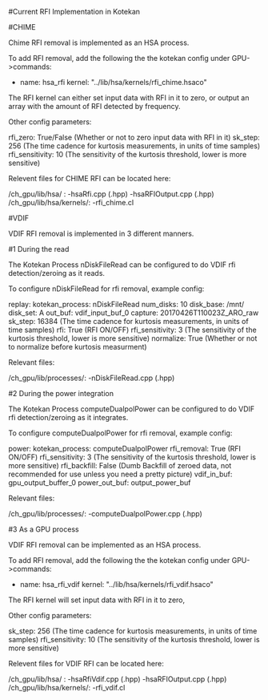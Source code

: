 #Current RFI Implementation in Kotekan

#CHIME

Chime RFI removal is implemented as an HSA process. 

To add RFI removal, add the following the the kotekan config under GPU->commands:

- name: hsa_rfi
    kernel: "../lib/hsa/kernels/rfi_chime.hsaco"

The RFI kernel can either set input data with RFI in it to zero, 
or output an array with the amount of RFI detected by frequency.

Other config parameters:

rfi_zero: True/False (Whether or not to zero input data with RFI in it)
sk_step: 256 (The time cadence for kurtosis measurements, in units of time samples)
rfi_sensitivity: 10 (The sensitivity of the kurtosis threshold, lower is more sensitive)

Relevent files for CHIME RFI can be located here:

/ch_gpu/lib/hsa/ :
	-hsaRfi.cpp (.hpp)
	-hsaRFIOutput.cpp (.hpp)
/ch_gpu/lib/hsa/kernels/:
	-rfi_chime.cl

#VDIF

VDIF RFI removal is implemented in 3 different manners.

#1 During the read

The Kotekan Process nDiskFileRead can be configured to do VDIF rfi detection/zeroing as it reads.

To configure nDiskFileRead for rfi removal, example config:

replay:
  kotekan_process: nDiskFileRead
  num_disks: 10
  disk_base: /mnt/
  disk_set: A
  out_buf: vdif_input_buf_0
  capture: 20170426T110023Z_ARO_raw
  sk_step: 16384 (The time cadence for kurtosis measurements, in units of time samples)
  rfi: True (RFI ON/OFF)
  rfi_sensitivity: 3 (The sensitivity of the kurtosis threshold, lower is more sensitive)
  normalize: True (Whether or not to normalize before kurtosis measurment)

Relevant files:

/ch_gpu/lib/processes/:
	-nDiskFileRead.cpp (.hpp)

#2 During the power integration

The Kotekan Process computeDualpolPower can be configured to do VDIF rfi detection/zeroing as it integrates.

To configure computeDualpolPower for rfi removal, example config:

power:
  kotekan_process: computeDualpolPower
  rfi_removal: True (RFI ON/OFF)
  rfi_sensitivity: 3 (The sensitivity of the kurtosis threshold, lower is more sensitive)
  rfi_backfill: False (Dumb Backfill of zeroed data, not recommended for use unless you need a pretty picture)
  vdif_in_buf: gpu_output_buffer_0
  power_out_buf: output_power_buf

Relevant files:

/ch_gpu/lib/processes/:
	-computeDualpolPower.cpp (.hpp)

#3 As a GPU process

VDIF RFI removal can be implemented as an HSA process. 

To add RFI removal, add the following the the kotekan config under GPU->commands:

- name: hsa_rfi_vdif
    kernel: "../lib/hsa/kernels/rfi_vdif.hsaco"

The RFI kernel will set input data with RFI in it to zero, 

Other config parameters:

sk_step: 256 (The time cadence for kurtosis measurements, in units of time samples)
rfi_sensitivity: 10 (The sensitivity of the kurtosis threshold, lower is more sensitive)

Relevent files for VDIF RFI can be located here:

/ch_gpu/lib/hsa/ :
	-hsaRfiVdif.cpp (.hpp)
	-hsaRFIOutput.cpp (.hpp)
/ch_gpu/lib/hsa/kernels/:
	-rfi_vdif.cl






